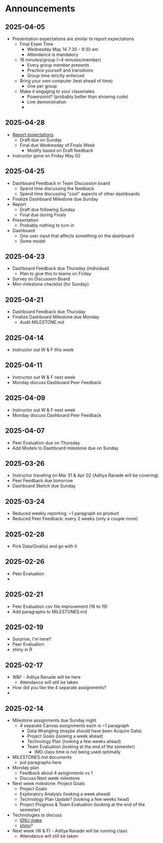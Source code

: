 # Announcements

## 2025-04-05

- Presentation expectations are similar to report expectations
  - Final Exam Time
    - Wednesday May 14 7:30 - 9:30 am
    - Attendance is mandatory
  - 16 minutes/group (~4 minutes/member)
    - Every group member presents
    - Practice yourself and transitions
    - Group time strictly enforced
  - Bring your own computer (test ahead of time)
    - One per group
  - Make it engaging to your classmates
    - Powerpoint? (probably better than showing code)
    - Live demonstration
    - 

## 2025-04-28

- [Report expectations](report.md)
  - Draft due on Sunday
  - Final due Wednesday of Finals Week
    - Modify based on Draft feedback
- Instructor gone on Friday May 02


## 2025-04-25

- Dashboard Feedback in Team Discussion board
  - Spend time discussing the feedback
  - Spend time discussing "cool" aspects of other dashboards
- Finalize Dashboard Milestone due Sunday
- Report
  - Draft due following Sunday
  - Final due during Finals
- Presentation
  - Probably nothing to turn in
- Dashboard
  - One user input that affects something on the dashboard
  - Some model
  

## 2025-04-23

- Dashboard Feedback due Thursday (individual)
  - Plan to give this to teams on Friday
- Survey on Discussion Board
- Mini-milestone checklist (for Sunday)


## 2025-04-21

- Dashboard Feedback due Thursday
- Finalize Dashboard Milestone due Monday
  - Audit MILESTONE.md

## 2025-04-14

- Instructor out W & F this week

## 2025-04-11

- Instructor out W & F next week
- Monday discuss Dashboard Peer Feedback

## 2025-04-09

- Instructor out W & F next week
- Monday discuss Dashboard Peer Feedback

## 2025-04-07

- Peer Evaluation due on Thursday 
- Add Models to Dashboard milestone due on Sunday

## 2025-03-26

- Instructor traveling on Mar 31 & Apr 02 (Aditya Ranade will be covering)
- Peer Feedback due tomorrow
- Dashboard Sketch due Sunday

## 2025-03-24

- Reduced weekly reporting: ~1 paragraph on product
- Reduced Peer Feedback: every 2 weeks (only a couple more)

## 2025-02-28

- Pick Data/Goal(s) and go with it

## 2025-02-26

- Peer Evaluation 
- 

## 2025-02-21

- Peer Evaluation csv file improvement (16 to 19)
- Add paragraphs to MILESTONES.md 

## 2025-02-19

- Surprise, I'm here!!
- Peer Evaluation
- shiny in R

## 2025-02-17

- W&F - Aditya Ranade will be here
  - Attendance will still be taken
- How did you like the 4 separate assignments?
- 

## 2025-02-14

- Milestone assignments due Sunday night
  - 4 separate Canvas assignments each is ~1 paragraph
    - Data Wrangling (maybe should have been Acquire Data)
    - Project Goals (looking a week ahead)
    - Technology Plan (looking a few weeks ahead)
    - Team Evaluation (looking at the end of the semester)
      - IMO class time is not being used optimally
- MILESTONES.md documents
  - put paragraphs here
- Monday plan
  - Feedback about 4 assignments vs 1
  - Discuss Next week milestone
- Next week milestone: Project Goals
  - Project Goals
  - Exploratory Analysis (looking a week ahead)
  - Technology Plan Update? (looking a few weeks head)
  - Project Progress & Team Evaluation (looking at the end of the semester)
- Technologies to discuss
  - [GNU make](https://www.gnu.org/software/make/)
  - [shiny](https://shiny.posit.co/)?
- Next week (W & F) - Aditya Ranade will be running class
  - Attendance will still be taken
